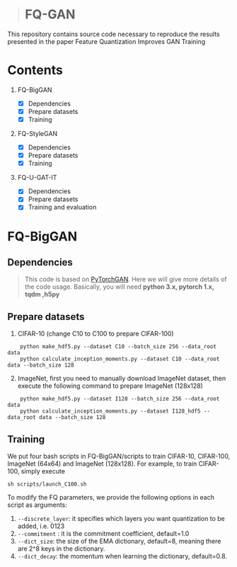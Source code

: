 > # FQ-GAN
>

This repository contains source code necessary to reproduce the results presented in the paper Feature Quantization Improves GAN Training

# Contents

1. FQ-BigGAN
   - [x] Dependencies
   - [x] Prepare datasets
   - [x] Training

2. FQ-StyleGAN

   - [x] Dependencies
   - [x] Prepare datasets
   - [x] Training

3. FQ-U-GAT-IT

   - [x] Dependencies
   - [x] Prepare datasets
   - [x] Training and evaluation

# FQ-BigGAN
## Dependencies
> This code is based on [PyTorchGAN](https://github.com/ajbrock/BigGAN-PyTorch). Here we will give more details of the code usage. Basically, you will need 
> **python 3.x, pytorch 1.x, tqdm ,h5py**

## Prepare datasets
1. CIFAR-10 (change C10 to C100 to prepare CIFAR-100)
```
	python make_hdf5.py --dataset C10 --batch_size 256 --data_root data
	python calculate_inception_moments.py --dataset C10 --data_root data --batch_size 128
```
2. ImageNet, first you need to manually download ImageNet dataset, then execute the following command to prepare ImageNet (128x128)

```
	python make_hdf5.py --dataset I128 --batch_size 256 --data_root data
	python calculate_inception_moments.py --dataset I128_hdf5 --data_root data --batch_size 128

```


## Training 
We put four bash scripts in  FQ-BigGAN/scripts to train CIFAR-10, CIFAR-100, ImageNet (64x64) and ImageNet (128x128). For example, to train CIFAR-100, simply execute

```
sh scripts/launch_C100.sh
```

To modify the FQ parameters, we provide the following options in each script as arguments:

1. ```--discrete_layer```: it  specifies which layers you want quantization to be added, i.e. 0123 
2. ```--commitment``` : it is the commitment coefficient, default=1.0
3. ```--dict_size```:  the size of the EMA dictionary, default=8, meaning there are 2^8 keys in the dictionary.
4. ```--dict_decay```:  the momentum when learning the dictionary, default=0.8.

